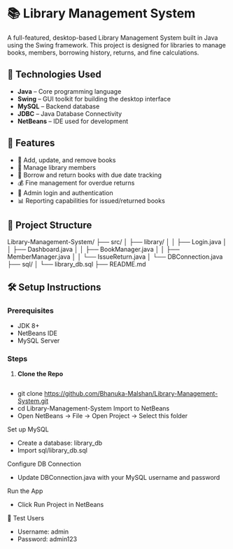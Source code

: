 
# 📚 Library Management System

A full-featured, desktop-based Library Management System built in Java using the Swing framework. This project is designed for libraries to manage books, members, borrowing history, returns, and fine calculations.

## 🔧 Technologies Used

- **Java** – Core programming language
- **Swing** – GUI toolkit for building the desktop interface
- **MySQL** – Backend database
- **JDBC** – Java Database Connectivity
- **NetBeans** – IDE used for development

## 🧩 Features

- 📖 Add, update, and remove books
- 👤 Manage library members
- 🔁 Borrow and return books with due date tracking
- 💰 Fine management for overdue returns
- 🔐 Admin login and authentication
- 📊 Reporting capabilities for issued/returned books

## 📁 Project Structure

Library-Management-System/
├── src/
│ ├── library/
│ │ ├── Login.java
│ │ ├── Dashboard.java
│ │ ├── BookManager.java
│ │ ├── MemberManager.java
│ │ └── IssueReturn.java
│ └── DBConnection.java
├── sql/
│ └── library_db.sql
├── README.md

## 🛠️ Setup Instructions

### Prerequisites

- JDK 8+
- NetBeans IDE
- MySQL Server

### Steps

1. **Clone the Repo**
   ```bash
  - git clone https://github.com/Bhanuka-Malshan/Library-Management-System.git
  -  cd Library-Management-System
Import to NetBeans
- Open NetBeans → File → Open Project → Select this folder

Set up MySQL
- Create a database: library_db
- Import sql/library_db.sql

Configure DB Connection
- Update DBConnection.java with your MySQL username and password

Run the App
- Click Run Project in NetBeans

🧪 Test Users
- Username: admin
- Password: admin123

